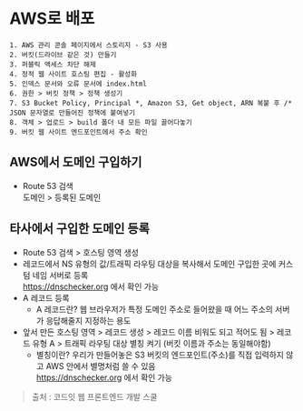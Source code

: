 # AWS로 배포
```
1. AWS 관리 콘솔 페이지에서 스토리지 - S3 사용
2. 버킷(드라이브 같은 것) 만들기
3. 퍼블릭 액세스 차단 해제
4. 정적 웹 사이트 호스팅 편집 - 활성화
5. 인덱스 문서와 오류 문서에 index.html
6. 권한 > 버킷 정책 > 정책 생성기
7. S3 Bucket Policy, Principal *, Amazon S3, Get object, ARN 복붙 후 /*   
JSON 문자열로 만들어진 정책에 붙여넣기
8. 객체 > 업로드 > build 폴더 내 모든 파일 끌어다놓기
9. 버킷 웹 사이트 엔드포인트에서 주소 확인
```

## AWS에서 도메인 구입하기
* Route 53 검색   
도메인 > 등록된 도메인

## 타사에서 구입한 도메인 등록
* Route 53 검색 > 호스팅 영역 생성
* 레코드에서 NS 유형의 값/트래픽 라우팅 대상을 복사해서 도메인 구입한 곳에 커스텀 네임 서버로 등록   
https://dnschecker.org 에서 확인 가능
* A 레코드 등록
    * A 레코드란? 웹 브라우저가 특정 도메인 주소로 들어왔을 때 어느 주소의 서버가 응답해줄지 지정하는 용도   
* 앞서 만든 호스팅 영역 > 레코드 생성 > 레코드 이름 비워도 되고 적어도 됨 > 레코드 유형 A > 트래픽 라우팅 대상 별칭 켜기 (버킷 이름과 주소는 동일해야함)
    * 별칭이란? 우리가 만들어놓은 S3 버킷의 엔드포인트(주소)를 직접 입력하지 않고 AWS 안에서 별명처럼 쓸 수 있음   
https://dnschecker.org 에서 확인 가능

> 출처 : 코드잇 웹 프론트엔드 개발 스쿨
